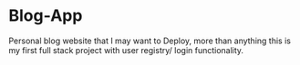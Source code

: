 # Blog-App
Personal blog website that I may want to Deploy, more than anything this is my first full stack project with user registry/ login functionality.
